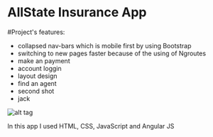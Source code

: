 #  AllState Insurance App 
#Project's features:
- collapsed nav-bars which is mobile first by using Bootstrap
- switching to new pages faster because of the using of Ngroutes 
- make an payment
- account loggin
- layout design
- find an agent
- second shot 
- jack


![alt tag](images/website-layout.png)

In this app I  used HTML, CSS, JavaScript and Angular JS
